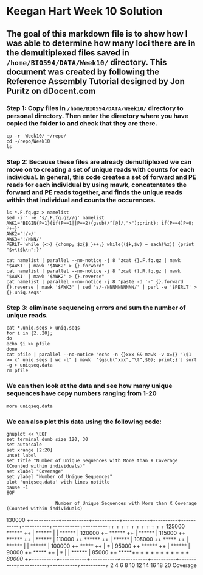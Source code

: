 # Keegan Hart Week 10 Solution
## The goal of this markdown file is to show how I was able to determine how many loci there are in the demultiplexed files saved in `/home/BIO594/DATA/Week10/` directory. This document was created by following the Reference Assembly Tutorial designed by Jon Puritz on dDocent.com

### Step 1: Copy files in `/home/BIO594/DATA/Week10/` directory to personal directory. Then enter the directory where you have copied the folder to and check that they are there.
```
cp -r  Week10/ ~/repo/
cd ~/repo/Week10
ls
```

### Step 2: Because these files are already demultiplexed we can move on to creating a set of unique reads with counts for each individual. In general, this code creates a set of forward and PE reads for each individual by using mawk, concatentates the forward and PE reads together, and finds the unique reads within that individual and counts the occurences.
```
ls *.F.fq.gz > namelist
sed -i'' -e 's/.F.fq.gz//g' namelist
AWK1='BEGIN{P=1}{if(P==1||P==2){gsub(/^[@]/,">");print}; if(P==4)P=0; P++}'
AWK2='!/>/'
AWK3='!/NNN/'
PERLT='while (<>) {chomp; $z{$_}++;} while(($k,$v) = each(%z)) {print "$v\t$k\n";}'

cat namelist | parallel --no-notice -j 8 "zcat {}.F.fq.gz | mawk '$AWK1' | mawk '$AWK2' > {}.forward"
cat namelist | parallel --no-notice -j 8 "zcat {}.R.fq.gz | mawk '$AWK1' | mawk '$AWK2' > {}.reverse"
cat namelist | parallel --no-notice -j 8 "paste -d '-' {}.forward {}.reverse | mawk '$AWK3' | sed 's/-/NNNNNNNNNN/' | perl -e '$PERLT' > {}.uniq.seqs"
```
### Step 3: eliminate sequencing errors and sum the number of unique reads.
```
cat *.uniq.seqs > uniq.seqs
for i in {2..20};
do 
echo $i >> pfile
done
cat pfile | parallel --no-notice "echo -n {}xxx && mawk -v x={} '\$1 >= x' uniq.seqs | wc -l" | mawk  '{gsub("xxx","\t",$0); print;}'| sort -g > uniqseq.data
rm pfile
```
### We can then look at the data and see how many unique sequences have copy numbers ranging from 1-20
```
more uniqseq.data
```
### We can also plot this data using the following code:
```
gnuplot << \EOF 
set terminal dumb size 120, 30
set autoscale
set xrange [2:20] 
unset label
set title "Number of Unique Sequences with More than X Coverage (Counted within individuals)"
set xlabel "Coverage"
set ylabel "Number of Unique Sequences"
plot 'uniqseq.data' with lines notitle
pause -1
EOF
```


                      Number of Unique Sequences with More than X Coverage (Counted within individuals)

  130000 ++----------+-----------+-----------+-----------+----------+-----------+-----------+-----------+----------++
         +           +           +           +           +          +           +           +           +           +
  125000 ******                                                                                                    ++
         |     ******                                                                                               |
         |           ******                                                                                         |
  120000 ++                ******                                                                                  ++
         |                       ******                                                                             |
  115000 ++                            ******                                                                      ++
         |                                   ******                                                                 |
  110000 ++                                        ******                                                          ++
         |                                               ******                                                     |
  105000 ++                                                    *****                                               ++
         |                                                          ******                                          |
         |                                                                ******                                    |
  100000 ++                                                                     *****                              ++
         |                                                                           *                              |
   95000 ++                                                                           ******                       ++
         |                                                                                  ******                  |
   90000 ++                                                                                       *****            ++
         |                                                                                             *            |
         |                                                                                              ******      |
   85000 ++                                                                                                   *****++
         +           +           +           +           +          +           +           +           +          *+
   80000 ++----------+-----------+-----------+-----------+----------+-----------+-----------+-----------+----------+*
         2           4           6           8           10         12          14          16          18          20
                                                          Coverage



